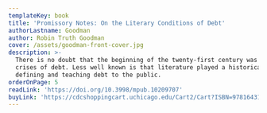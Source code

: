 ```yaml
---
templateKey: book
title: 'Promissory Notes: On the Literary Conditions of Debt'
authorLastname: Goodman
author: Robin Truth Goodman
cover: /assets/goodman-front-cover.jpg
description: >-
  There is no doubt that the beginning of the twenty-first century was marked by
  crises of debt. Less well known is that literature played a historical role in
  defining and teaching debt to the public.
orderOnPage: 5
readLink: 'https://doi.org/10.3998/mpub.10209707'
buyLink: 'https://cdcshoppingcart.uchicago.edu/Cart2/Cart?ISBN=9781643150000&PRESS=lever'
---
```


